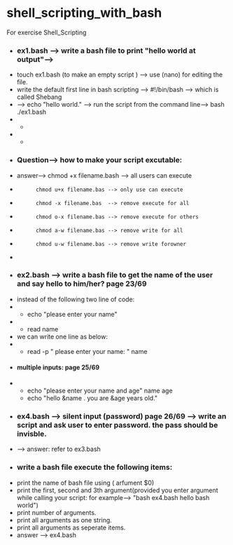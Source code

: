 # shell_scripting_with_bash
For exercise Shell_Scripting  
* ### ex1.bash --> write a bash file to print "hello world at output"-->
* touch ex1.bash (to make an empty script ) --> use (nano) for editing the file. 
* write the default first line in bash scripting --> #!/bin/bash --> which is called Shebang
* --> echo "hello world." --> run the script from the command line--> bash ./ex1.bash
* -
* -
* ### Question--> how to  make your script excutable:
* answer--> chmod +x filename.bash --> all users can execute
*           chmod u+x filename.bas --> only use can execute
*           chmod -x filename.bas  --> remove execute for all
*           chmod o-x filename.bas --> remove execute for others
*           chmod a-w filename.bas --> remove write for all
*           chmod u-w filename.bas --> remove write forowner
*       
* ### ex2.bash --> write a bash file to get the name of the user and say hello to him/her? page 23/69
* instead of the following two line of code:
*   - echo "please enter your name"
*   - read name
* we can write one line as below:
*   - read -p " please enter your name: " name
* #### multiple inputs: page 25/69
*   - echo "please enter your name and age" name age
    - echo "hello &name . you are &age years old."
* ### ex4.bash --> silent input (password) page 26/69 --> write an script and ask user to enter password. the pass should be invisble.
* --> answer: refer to ex3.bash
* ### write a bash file execute the following items:
* print the name of bash file using ( arfument $0)
* print the first, second and 3th argument(provided you enter argument while calling your script: for example--> "bash ex4.bash hello bash world")
* print number of arguments.
* print all arguments as one string.
* print all arguments as seperate items.
* answer --> ex4.bash
